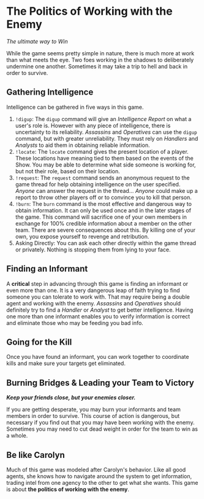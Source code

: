 # The Politics of Working with the Enemy
*The ultimate way to Win*

While the game seems pretty simple in nature, there is much more at work than what meets the eye. Two foes working in the shadows to deliberately undermine one another. Sometimes it may take a trip to hell and back in order to survive.

## Gathering Intelligence

Intelligence can be gathered in five ways in this game.

1. `!digup`: The `digup` command will give an *Intelligence Report* on what a user's role is. However with any piece of intelligence, there is uncertainty to its reliability. *Assassins* and *Operatives* can use the `digup` command, but with greater unreliability. They must rely on *Handlers* and *Analysts* to aid them in obtaining reliable information.
2. `!locate`: The `locate` command gives the present location of a player. These locations have meaning tied to them based on the events of the Show. You may be able to determine what side someone is working for, but not their role, based on their location.
3. `!request`: The `request` command sends an anonymous request to the game thread for help obtaining intelligence on the user specified. *Anyone* can answer the request in the thread... *Anyone* could make up a report to throw other players off or to convince you to kill that person.
4. `!burn`: The `burn` command is the most effective and dangerous way to obtain information. It can only be used once and in the later stages of the game. This command will sacrifice one of your own members in exchange for 100% credible information about a member on the other team. There are severe consequences about this. By killing one of your own, you expose yourself to revenge and retribution.
5. Asking Directly: You can ask each other directly within the game thread or privately. Nothing is stopping them from lying to your face.

## Finding an Informant

A **critical** step in advancing through this game is finding an informant or even more than one. It is a very dangerous leap of faith trying to find someone you can tolerate to work with. That may require being a double agent and working with the enemy. *Assassins* and *Operatives* should definitely try to find a *Handler* or *Analyst* to get better intelligence. Having one more than one informant enables you to verify information is correct and eliminate those who may be feeding you bad info.

## Going for the Kill

Once you have found an informant, you can work together to coordinate kills and make sure your targets get eliminated.

## Burning Bridges & Leading your Team to Victory

***Keep your friends close, but your enemies closer.*** 

If you are getting desperate, you may burn your informants and team members in order to survive. This course of action is dangerous, but necessary if you find out that you may have been working with the enemy. Sometimes you may need to cut dead weight in order for the team to win as a whole.

## Be like Carolyn

Much of this game was modeled after Carolyn's behavior. Like all good agents, she knows how to navigate around the system to get information, trading intel from one agency to the other to get what she wants. This game is about **the politics of working with the enemy**.
